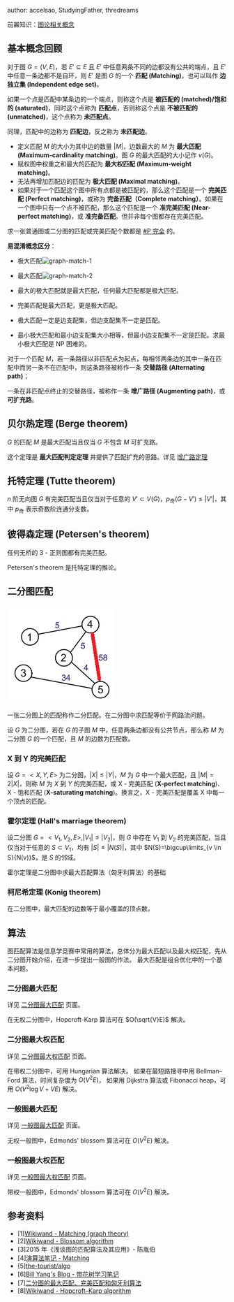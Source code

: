 author: accelsao, StudyingFather, thredreams

前置知识：[图论相关概念](../concept.md)

## 基本概念回顾

对于图 $G=(V, E)$，若 $E'\subseteq E$ 且 $E'$ 中任意两条不同的边都没有公共的端点，且 $E'$ 中任意一条边都不是自环，则 $E'$ 是图 $G$ 的一个 **匹配 (Matching)**，也可以叫作 **边独立集 (Independent edge set)**。

如果一个点是匹配中某条边的一个端点，则称这个点是 **被匹配的 (matched)/饱和的 (saturated)**，同时这个点称为 **匹配点**，否则称这个点是 **不被匹配的 (unmatched)**，这个点称为 **未匹配点**。

同理，匹配中的边称为 **匹配边**，反之称为 **未匹配边**。

- 定义匹配 $M$ 的大小为其中边的数量 $|M|$，边数最大的 $M$ 为 **最大匹配 (Maximum-cardinality matching)**。图 $G$ 的最大匹配的大小记作 $\nu(G)$。
- 赋权图中权重之和最大的匹配为 **最大权匹配 (Maximum-weight matching)**。
- 无法再增加匹配边的匹配为 **极大匹配 (Maximal matching)**。
- 如果对于一个匹配这个图中所有点都是被匹配的，那么这个匹配是一个 **完美匹配 (Perfect matching)**，或称为 **完备匹配（Complete matching）**。如果在一个图中只有一个点不被匹配，那么这个匹配是一个 **准完美匹配 (Near-perfect matching)**，或 **准完备匹配**。但并非每个图都存在完美匹配。

求一张普通图或二分图的匹配或完美匹配个数都是 [#P 完全](../../misc/cc-basic.md#p_1) 的。

**易混淆概念区分**：

- 极大匹配![graph-match-1](./images/graph-match-1.png)

- 最大匹配![graph-match-2](./images/graph-match-2.png)

- 最大的极大匹配就是最大匹配，任何最大匹配都是极大匹配。

- 完美匹配是最大匹配，更是极大匹配。

- 极大匹配一定是边支配集，但边支配集不一定是匹配。

- 最小极大匹配和最小边支配集大小相等，但最小边支配集不一定是匹配。求最小极大匹配是 NP 困难的。

对于一个匹配 $M$，若一条路径以非匹配点为起点，每相邻两条边的其中一条在匹配中而另一条不在匹配中，则这条路径被称作一条 **交替路径 (Alternating path)**；

一条在非匹配点终止的交替路径，被称作一条 **增广路径 (Augmenting path)**，或 **可扩充路**。

## 贝尔热定理 (Berge theorem)

$G$ 的匹配 $M$ 是最大匹配当且仅当 $G$ 不包含 $M$ 可扩充路。

这个定理是 **最大匹配判定定理** 并提供了匹配扩充的思路。详见 [增广路定理](./augment.md)

## 托特定理 (Tutte theorem)

$n$ 阶无向图 $G$ 有完美匹配当且仅当对于任意的 $V' \subset V(G)$，$p_{\text{奇}}(G-V')\leq |V'|$，其中 $p_{\text{奇}}$ 表示奇数阶连通分支数。

## 彼得森定理 (Petersen's theorem)

任何无桥的 3 - 正则图都有完美匹配。

Petersen's theorem 是托特定理的推论。

## 二分图匹配

![graph-match-3](./images/graph-match-3.png)

一张二分图上的匹配称作二分匹配。在二分图中求匹配等价于网路流问题。

设 $G$ 为二分图，若在 $G$ 的子图 $M$ 中，任意两条边都没有公共节点，那么称 $M$ 为二分图 $G$ 的一个匹配，且 $M$ 的边数为匹配数。

### X 到 Y 的完美匹配

设 $G=<X,Y,E>$ 为二分图，$|X| \leq |Y|$，$M$ 为 $G$ 中一个最大匹配，且 $|M|=2|X|$，则称 $M$ 为 $X$ 到 $Y$ 的完美匹配，或 X - 完美匹配 (**X-perfect matching**)、X - 饱和匹配 (**X-saturating matching**)。换言之，X - 完美匹配是覆盖 X 中每一个顶点的匹配。

### 霍尔定理 (Hall's marriage theorem)

设二分图 $G=<V_1, V_2, E>, |V_1| \leq |V_2|$，则 $G$ 中存在 $V_1$ 到 $V_2$ 的完美匹配，当且仅当对于任意的 $S \subset V_1$，均有 $|S|\leq|N(S)|$，其中 $N(S)=\bigcup\limits_{v \in S}{N(v)}$，是 $S$ 的邻域。

霍尔定理是二分图中求最大匹配算法（匈牙利算法）的基础

### 柯尼希定理 (Konig theorem)

在二分图中，最大匹配的边数等于最小覆盖的顶点数。

## 算法

图匹配算法是信息学竞赛中常用的算法，总体分为最大匹配以及最大权匹配，先从二分图开始介绍，在进一步提出一般图的作法。
最大匹配是组合优化中的一个基本问题。

### 二分图最大匹配

详见 [二分图最大匹配](./bigraph-match.md) 页面。

在无权二分图中，Hopcroft-Karp 算法可在 $O(\sqrt{V}E)$ 解决。

### 二分图最大权匹配

详见 [二分图最大权匹配](./bigraph-weight-match.md) 页面。

在带权二分图中，可用 Hungarian 算法解决。
如果在最短路搜寻中用 Bellman–Ford 算法，时间复杂度为 $O(V^2E)$，
如果用  Dijkstra 算法或 Fibonacci heap，可用 $O(V^{2}\log {V}+VE)$ 解决。

### 一般图最大匹配

详见 [一般图最大匹配](./general-match.md) 页面。

无权一般图中，Edmonds' blossom 算法可在 $O(V^2E)$ 解决。

### 一般图最大权匹配

详见 [一般图最大权匹配](./general-weight-match.md) 页面。

带权一般图中，Edmonds' blossom 算法可在 $O(V^2E)$ 解决。

## 参考资料

- [1][Wikiwand - Matching (graph theory)](<https://www.wikiwand.com/en/Matching_(graph_theory)>)
- [2][Wikiwand - Blossom algorithm](<https://www.wikiwand.com/en/Blossom_algorithm>)
- [3]2015 年《浅谈图的匹配算法及其应用》- 陈胤伯
- [4][演算法笔记 - Matching](<http://web.ntnu.edu.tw/~algo/Matching.html>)
- [5][the-tourist/algo](<https://github.com/the-tourist/algo>)
- [6][Bill Yang's Blog - 带花树学习笔记](<https://blog.bill.moe/blossom-algorithm-notes/>)
- [7][二分图的最大匹配、完美匹配和匈牙利算法](<https://www.renfei.org/blog/bipartite-matching.html>)
- [8][Wikiwand - Hopcroft–Karp algorithm](<https://www.wikiwand.com/en/Hopcroft%E2%80%93Karp_algorithm>)
